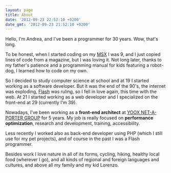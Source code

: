 ```yaml
---
layout: page
title: About
date: '2012-09-23 22:52:10 +0200'
date_gmt: '2012-09-23 21:52:10 +0200'
---
```

Hello, I'm Andrea, and I've been a programmer for 30 years. Wow, that's long. 

To be honest, when I started coding on my [MSX](http://en.wikipedia.org/wiki/MSX) I was 9, and I just copied lines of code from a magazine, but I was loving it. Not long later, thanks to my father's patience and a programming manual for kids featuring a robot-dog, I learned how to code on my own. 

So I decided to study computer science at school and at 19 I started working as a software developer. But it was the end of the 90's, the internet was exploding, [Flash](https://it.wikipedia.org/wiki/Adobe_Flash) was ruling, so I fell in love again, this time with the web. At 21 I started working as a web developer and I specialized on the front-end at 29 (currently I'm 39). 

Nowadays, I've been working as a **front-end architect** at [YOOX NET-A-PORTER GROUP](http://www.ynap.com) for 5 years. My job is really focused on **performance optimization**, research and development, training, accessibility.

Less recently I worked also as back-end developer using PHP (which I still use for my pet projects), and of course in the past I was a Flash programmer.

Besides work I love nature in all of its forms, cycling, hiking, healthy local food (wherever I go), and all kinds of regional and foreign languages and cultures, and above all my family and my kid Lorenzo.
